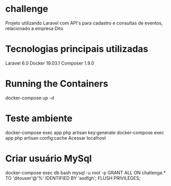 # challenge
Projeto utilizando Laravel com API's para cadastro e consultas de eventos, relacionado a empresa Dito

# Tecnologias principais utilizadas
Laravel 6.0
Docker 19.03.1
Composer 1.9.0

# Running the Containers
docker-compose up -d

# Teste ambiente
docker-compose exec app php artisan key:generate
docker-compose exec app php artisan config:cache
Acessar localhost

# Criar usuário MySql
docker-compose exec db bash
mysql -u root -p
GRANT ALL ON challenge.* TO 'ditouser'@'%' IDENTIFIED BY 'asdfgh';
FLUSH PRIVILEGES;